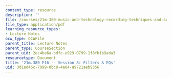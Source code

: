 ```yaml
---
content_type: resource
description: ''
file: /courses/21m-380-music-and-technology-recording-techniques-and-audio-production-fall-2016/3d1ad46c70990bc84a84a9721aeb9356_MIT21M_380F16_ses08_note.pdf
file_type: application/pdf
learning_resource_types:
- Lecture Notes
ocw_type: OCWFile
parent_title: Lecture Notes
parent_type: CourseSection
parent_uid: 2ec4ba6a-bdfc-e929-0799-1f8fb1b9ada3
resourcetype: Document
title: '21m.380 F16 -- Session 8: Filters & EQs'
uid: 3d1ad46c-7099-0bc8-4a84-a9721aeb9356
---
```

